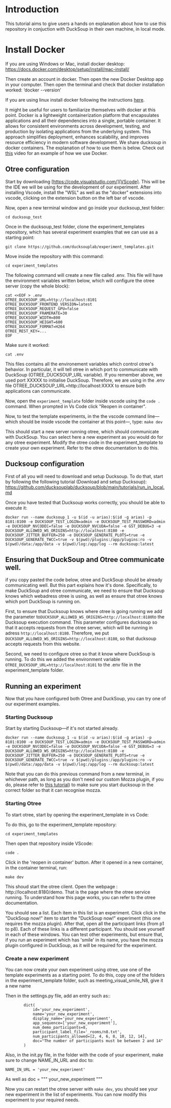 # Introduction

This tutorial aims to give users a hands on explanation about how to use this repository in conjuction with DuckSoup in their own machine, in local mode.

# Install Docker

If you are using Windows or Mac, install docker desktop:
https://docs.docker.com/desktop/setup/install/mac-install/ 

Then create an account in docker. 
Then open the new Docker Desktop app in your computer.
Then open the terminal and check that docker installation worked:
‘docker --version’

If you are using linux install docker following the instructions [here](https://docs.docker.com/engine/install/ubuntu/).

It might be useful for users to familiarize themselves with docker at this point. Docker is a lightweight containerization platform that encapsulates applications and all their dependencies into a single, portable container. It allows for consistent environments across development, testing, and production by isolating applications from the underlying system. This approach simplifies deployment, enhances scalability, and improves resource efficiency in modern software development. We share ducksoup in docker containers. The explanation of how to use them is below. Check out [this](https://www.youtube.com/watch?v=_dfLOzuIg2o) video for an example of how we use Docker.

## Otree configuration

Start by downloading [https://code.visualstudio.com/](VScode). This will be the IDE we will be using for the development of our experiment. After installing Vscode, install the "WSL" as well as the "docker" extensions into vscode, clicking on the extension button on the left bar of vscode.


Now, open a new terminal window and go inside your ducksoup_test folder:
```
cd ducksoup_test
```

Once in the ducksoup_test folder, clone the experiment_templates repository, which has several experiment examples that we can use as a starting point:
```
git clone https://github.com/ducksouplab/experiment_templates.git
```

Move inside the repository with this command:
```
cd experiment_templates
```

The following command will create a new file called .env. This file will have the environment variables written below, which will configure the otree server (copy the whole block):
```
cat <<EOF > .env
OTREE_DUCKSOUP_URL=http://localhost:8101
OTREE_DUCKSOUP_FRONTEND_VERSION=latest
OTREE_DUCKSOUP_REQUEST_GPU=false
OTREE_DUCKSOUP_FRAMERATE=30
OTREE_DUCKSOUP_WIDTH=800
OTREE_DUCKSOUP_HEIGHT=600
OTREE_DUCKSOUP_FORMAT=H264
OTREE_REST_KEY=...
EOF
```

Make sure it worked:
```
cat .env
```

This files contains all the environement variables which control otree's behavior. In particular, it will tell otree in which port to communicate with DuckSoup (OTREE_DUCKSOUP_URL variable). If you remember above, we used port XXXXX to initialise DuckSoup. Therefore, we are using in the .env file OTREE_DUCKSOUP_URL=http://localhost:XXXX to ensure both applications can communicate.

Now, open the ```experiment_template``` folder inside vscode using the ```code .``` command. When prompted in Vs Code click "Reopen in container".

Now, to test the template experiments, in the the vscode command line— which should be inside vscode the container at this point—, type:
```make dev```

This should start a new server running otree, which should communicate with DuckSoup. You can select here a new experiment as you would do for any otree experiment. Modify the otree code in the experiment_template to create your own experiment. Refer to the otree documentation to do this.

## Ducksoup configuration
First of all you will need to download and setup Ducksoup. To do that, start by following the following tutorial (Download and setup Ducksoup): https://github.com/ducksouplab/ducksoup/blob/main/tutorials/run_in_local.md

Once you have tested that Ducksoup works correctly, you should be able to execute it:
```
docker run --name ducksoup_1 -u $(id -u arias):$(id -g arias) -p 8101:8100 -e DUCKSOUP_TEST_LOGIN=admin -e DUCKSOUP_TEST_PASSWORD=admin -e DUCKSOUP_NVCODEC=false -e DUCKSOUP_NVCUDA=false -e GST_DEBUG=3 -e DUCKSOUP_ALLOWED_WS_ORIGINS=http://localhost:8180 -e DUCKSOUP_JITTER_BUFFER=250 -e DUCKSOUP_GENERATE_PLOTS=true -e DUCKSOUP_GENERATE_TWCC=true -v $(pwd)/plugins:/app/plugins:ro -v $(pwd)/data:/app/data -v $(pwd)/log:/app/log --rm ducksoup:latest
```

## Ensuring that DuckSoup and Otree communicate well.

if you copy pasted the code below, otree and DuckSoup should be already communicating well. But this part explains how it's done. Specifically, to make DuckSoup and otree communicate, we need to ensure that Ducksoup knows which webadress otree is using, as well as ensure that otree knows which port DuckSoup is running on.


First, to ensure that Ducksoup knows where otree is going running we add the parameter to```DUCKSOUP_ALLOWED_WS_ORIGINS=http://localhost:8180```to the Ducksoup execution command.  This parameter configures ducksoup so that it accepts requests from the otree server, which will be running in adress ```http://localhost:8180```. Therefore, we put ```DUCKSOUP_ALLOWED_WS_ORIGINS=http://localhost:8180```, so that ducksoup accepts requests from this website.

Second, we need to configure otree so that it know where DuckSoup is running. To do this we added the environment variable ```OTREE_DUCKSOUP_URL=http://localhost:8101``` to the .env file in the experiment_template folder. 

## Running an experiment

Now that you have configured both Otree and DuckSoup, you can try one of our experiment examples.

### Starting Ducksoup
Start by starting Ducksoup—if it's not started already.
```
docker run --name ducksoup_1 -u $(id -u arias):$(id -g arias) -p 8101:8100 -e DUCKSOUP_TEST_LOGIN=admin -e DUCKSOUP_TEST_PASSWORD=admin -e DUCKSOUP_NVCODEC=false -e DUCKSOUP_NVCUDA=false -e GST_DEBUG=3 -e DUCKSOUP_ALLOWED_WS_ORIGINS=http://localhost:8180 -e DUCKSOUP_JITTER_BUFFER=250 -e DUCKSOUP_GENERATE_PLOTS=true -e DUCKSOUP_GENERATE_TWCC=true -v $(pwd)/plugins:/app/plugins:ro -v $(pwd)/data:/app/data -v $(pwd)/log:/app/log --rm ducksoup:latest
```

Note that you can do this previous command from a new terminal, in whichever path, as long as you don't need our custom Mozza plugin, if you do, please refer to [this tutorial](https://github.com/ducksouplab/ducksoup/blob/main/tutorials/run_in_local.md#incorporate-mozza-to-perform-real-time-smile-manipulation)) to make sure you start ducksoup in the correct folder so that it can recognise mozza.


### Starting Otree
To start otree,  start by opening the experiment_template in vs Code:

To do this, go to the experiment_template repository:
```
cd experiment_templates
```

Then open that repository inside VScode:
```
code .
```

Click in the 'reopen in container' button. After it opened in a new container, in the container terminal, run:
```
make dev
```

This shoud start the otree client. Open the webpage : http://localhost:8180/demo. That is the page where the otree service running.
To understand how this page works, you can refer to the otree documentation.

You should see a list. Each item in this list is an experiment. Click click in the "DuckSoup now!" item to start the "DuckSoup now!" experiment (this one requires the mozza plugin).  After that, open all the participant links (from p1 to p8). Each of these links is a different participant. You should see yourself in each of these windows. You can test other experiments, but ensure that, if you run an experiment which has 'smile' in its name, you have the mozza plugin configured in DuckSoup, as it will be required for the experiment.

### Create a new experiment
You can now create your own experiment using otree, use one of the template experiments as a starting point. To do this, copy one of the folders in the experiment_template folder, such as meeting_visual_smile_N8, give it a new name 

Then in the settings.py file, add an entry such as::
```
		dict(
			id='your_new_experiment', 
			name='your_new_experiment',
			display_name='your_new_experiment',
			app_sequence=['your_new_experiment'],
			num_demo_participants=8,
			participant_label_file='_rooms/n8.txt',
			num_participants_allowed=[2, 4, 6, 8, 10, 12, 14],
			doc="The number of participants must be between 2 and 14"
		)
```

Also, in the init.py file, in the folder with the code of your experiment, make sure to change NAME_IN_URL and doc to:
```
NAME_IN_URL = 'your_new_experiment'
```

As well as
doc = """
your_new_experiment
"""

Now you can restart the otree server with ```make dev```, you should see your new experiment in the list of experiments. You can now modify this experiment to your required needs.


